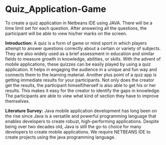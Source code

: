 # Quiz_Application-Game
To create a quiz application in Netbeans IDE using JAVA. There will be a time limit set for each question. After answering all the questions, the participant will be able to view his/her marks on the screen.


**Introduction:**
A quiz is a form of game or mind sport in which players attempt to answer questions correctly about a certain or variety of subjects. They are also widely used as a brief assessment in education and similar fields to measure growth in knowledge, abilities, or skills. 
With the advent of mobile applications, these quizzes can be easily played by using a quiz application. It helps in engaging the audience in a unique and fun way and connects them to the learning material. Another plus point of a quiz app is getting immediate results for your participants. Not only does the creator get the results, the participant himself/herself is also able to get his or her results. This makes it easy for the creator to identify the gaps in knowledge. The participants are able to view what kind of section they have to improve themselves. 




**Literature Survey:**
Java mobile application development has long been on the rise since Java is a versatile and powerful programming language that enables developers to create robust, high-performing applications. Despite being over two decades old, Java is still the go-to choice for many developers to create mobile applications. We require NETBEANS IDE to create projects using the java programming language.

